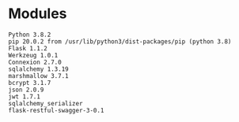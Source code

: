 # Modules
    Python 3.8.2
    pip 20.0.2 from /usr/lib/python3/dist-packages/pip (python 3.8)
    Flask 1.1.2
    Werkzeug 1.0.1
    Connexion 2.7.0
    sqlalchemy 1.3.19
    marshmallow 3.7.1
    bcrypt 3.1.7
    json 2.0.9
    jwt 1.7.1
    sqlalchemy_serializer
    flask-restful-swagger-3-0.1
